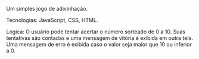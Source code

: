 Um simples jogo de adivinhação.

Tecnologias: JavaScript, CSS, HTML.

Lógica: O usuário pode tentar acertar o número sorteado de 0 a 10.
Suas tentativas são contadas e uma mensagem de vitória é exibida em outra tela.
Uma mensagem de erro é exibida caso o valor seja maior que 10 ou inferior a 0.
